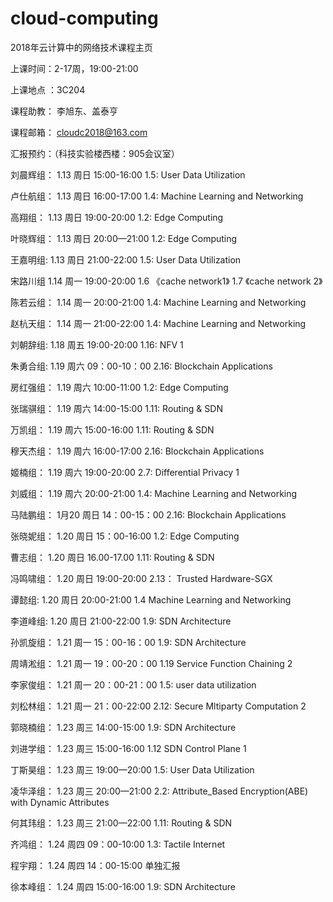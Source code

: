 # cloud-computing
2018年云计算中的网络技术课程主页

上课时间：2-17周，19:00-21:00

上课地点 ：3C204

课程助教：  李旭东、盖泰亨 
    
课程邮箱： cloudc2018@163.com

 
汇报预约：（科技实验楼西楼：905会议室）
  
刘晨辉组：     1.13 周日  15:00-16:00           1.5: User Data Utilization
 
卢仕航组：     1.13 周日  16:00-17:00        1.4: Machine Learning and Networking

高翔组：       1.13  周日 19:00-20:00              1.2: Edge Computing

叶晓辉组：     1.13  周日 20:00—21:00        1.2: Edge Computing

王嘉明组:      1.13  周日  21:00-22:00          1.5: User Data Utilization
 
宋路川组     1.14  周一  19:00-20:00     1.6 《cache network1》 1.7 《cache network 2》

陈若云组：    1.14 周一 20:00-21:00           1.4: Machine Learning and Networking

赵杭天组：     1.14  周一 21:00-22:00          1.4: Machine Learning and Networking

刘朝辞组:   1.18  周五 19:00-20:00            1.16: NFV 1

朱勇合组:    1.19   周六  09：00-10：00      2.16: Blockchain Applications

房红强组：     1.19 周六   10:00-11:00        1.2: Edge Computing

张瑞骐组：    1.19 周六   14:00-15:00         1.11: Routing & SDN
 
万凯组：     1.19   周六   15:00-16:00         1.11: Routing & SDN

穆天杰组：     1.19   周六   16:00-17:00        2.16: Blockchain Applications

姬楠组：      1.19     周六   19:00-20:00          2.7: Differential Privacy 1

刘威组：        1.19    周六    20:00-21:00        1.4: Machine Learning and Networking

马陆鹏组：      1月20   周日   14：00-15：00      2.16: Blockchain Applications
 
张晓妮组：    1.20  周日   15：00-16:00          1.2: Edge Computing
 
曹志组：     1.20  周日   16.00-17.00            1.11: Routing & SDN
 
冯鸣啸组：     1.20 周日   19:00-20:00            2.13： Trusted Hardware-SGX

谭懿组:     1.20   周日    20:00-21:00        1.4 Machine Learning and Networking

李道峰组:   1.20   周日   21:00-22:00    1.9: SDN Architecture

孙凯旋组：   1.21    周一   15：00-16：00             1.9: SDN Architecture

周靖淞组：   1.21    周一   19：00-20：00   1.19 Service Function Chaining 2

李家俊组：  1.21    周一   20：00-21：00             1.5: user data utilization

刘松林组： 1.21    周一 21：00-22:00      2.12: Secure Mltiparty Computation 2

郭晓楠组：     1.23   周三   14:00-15:00            1.9: SDN Architecture 

刘进学组：     1.23    周三  15:00-16:00           1.12   SDN Control Plane 1

丁斯昊组：  1.23  周三  19:00—20:00            1.5: User Data Utilization
 
凌华泽组：  1.23  周三  20:00—21:00           2.2: Attribute_Based Encryption(ABE) with Dynamic Attributes

何其玮组：    1.23  周三  21:00—22:00            1.11: Routing & SDN

齐鸿组：     1.24    周四   09：00-10:00          1.3: Tactile Internet

 程宇翔：   1.24     周四  14：00-15:00                单独汇报
 
徐本峰组：      1.24     周四    15:00-16:00       1.9: SDN Architecture




